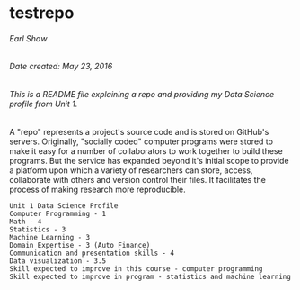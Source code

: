 # testrepo
###### Earl Shaw
###### Date created: May 23, 2016
###### This is a README file explaining a repo and providing my Data Science profile from Unit 1.

 A "repo" represents a project's source code and is stored on GitHub's servers. Originally, "socially coded" computer programs were stored to make it easy for a number of collaborators to work together to build these programs. But the service
 has expanded beyond it's initial scope to provide a platform upon which a variety of researchers can 
 store, access, collaborate with others and version control their files. It facilitates the process of making
 research more reproducible.

```
Unit 1 Data Science Profile
Computer Programming - 1
Math - 4
Statistics - 3
Machine Learning - 3
Domain Expertise - 3 (Auto Finance)
Communication and presentation skills - 4
Data visualization - 3.5
Skill expected to improve in this course - computer programming
Skill expected to improve in program - statistics and machine learning
